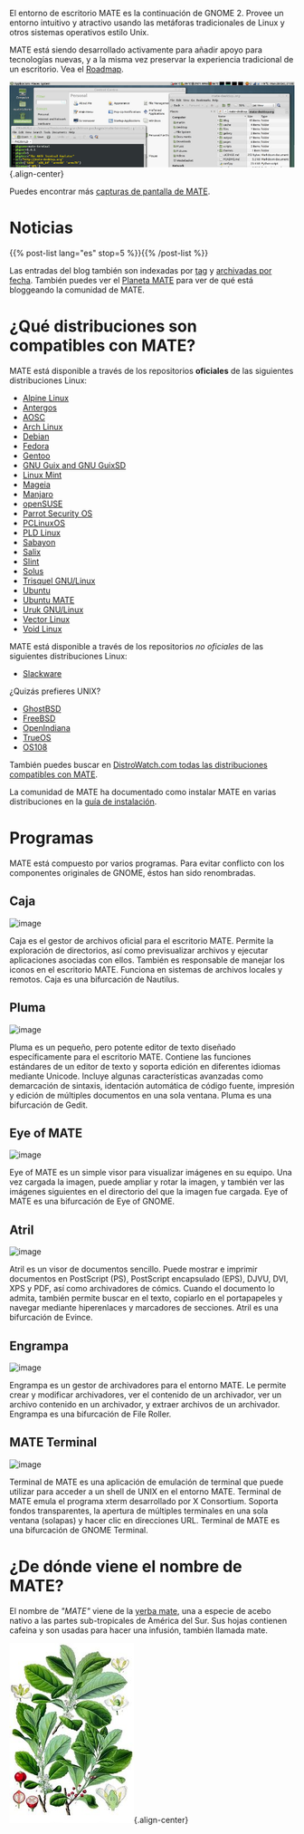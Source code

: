 <!--
.. title: Entorno de Escritorio MATE
.. slug: index
.. date: 2013-10-31 12:29:57
.. tags: About,Applications,Screenshots
.. link: 
.. description:
-->

El entorno de escritorio MATE es la continuación de GNOME 2. Provee un
entorno intuitivo y atractivo usando las metáforas tradicionales de
Linux y otros sistemas operativos estilo Unix.

MATE está siendo desarrollado activamente para añadir apoyo para
tecnologías nuevas, y a la misma vez preservar la experiencia
tradicional de un escritorio. Vea el
[Roadmap](https://wiki.mate-desktop.org/#!pages/roadmap.md).

![image](/screens/screenshot.jpg){.align-center}

Puedes encontrar más [capturas de pantalla de MATE](gallery/1.22/).

Noticias
========

{{% post-list lang="es" stop=5 %}}{{% /post-list %}}

Las entradas del blog también son indexadas por [tag](tags/) y
[archivadas por fecha](archive/). También puedes ver el [Planeta
MATE](https://planet.mate-desktop.org) para ver de qué está bloggeando
la comunidad de MATE.

¿Qué distribuciones son compatibles con MATE?
=============================================

MATE está disponible a través de los repositorios **oficiales** de las
siguientes distribuciones Linux:

-   [Alpine Linux](https://www.alpinelinux.org/)
-   [Antergos](https://antergos.com/)
-   [AOSC](https://aosc.io/)
-   [Arch Linux](https://www.archlinux.org)
-   [Debian](https://www.debian.org)
-   [Fedora](https://www.fedoraproject.org)
-   [Gentoo](https://www.gentoo.org)
-   [GNU Guix and GNU GuixSD](https://gnu.org/s/guix)
-   [Linux Mint](https://linuxmint.com)
-   [Mageia](https://www.mageia.org/en/)
-   [Manjaro](https://manjaro.org/)
-   [openSUSE](https://www.opensuse.org)
-   [Parrot Security OS](https://www.parrotsec.org/)
-   [PCLinuxOS](https://www.pclinuxos.com/get-pclinuxos/mate/)
-   [PLD Linux](https://www.pld-linux.org/)
-   [Sabayon](https://www.sabayon.org)
-   [Salix](https://www.salixos.org)
-   [Slint](https://slint.fr)
-   [Solus](https://getsol.us/)
-   [Trisquel GNU/Linux](https://trisquel.info/)
-   [Ubuntu](https://www.ubuntu.com)
-   [Ubuntu MATE](https://www.ubuntu-mate.org)
-   [Uruk GNU/Linux](https://urukproject.org/dist/)
-   [Vector Linux](http://vectorlinux.com)
-   [Void Linux](https://www.voidlinux.org/)

MATE está disponible a través de los repositorios *no oficiales* de las
siguientes distribuciones Linux:

-   [Slackware](http://www.slackware.com)

¿Quizás prefieres UNIX?

-   [GhostBSD](https://ghostbsd.org)
-   [FreeBSD](https://freebsd.org)
-   [OpenIndiana](https://www.openindiana.org)
-   [TrueOS](https://www.trueos.org/)
-   [OS108](https://OS108.org/)

También puedes buscar en [DistroWatch.com todas las distribuciones
compatibles con
MATE](https://distrowatch.org/search.php?desktop=MATE#distrosearch).

La comunidad de MATE ha documentado como instalar MATE en varias
distribuciones en la [guía de
instalación](https://wiki.mate-desktop.org/#!pages/download.md).

Programas
=========

MATE está compuesto por varios programas. Para evitar conflicto con los
componentes originales de GNOME, éstos han sido renombradas.

Caja
----

![image](/assets/img/mate/caja.png)

Caja es el gestor de archivos oficial para el escritorio MATE. Permite
la exploración de directorios, así como previsualizar archivos y
ejecutar aplicaciones asociadas con ellos. También es responsable de
manejar los iconos en el escritorio MATE. Funciona en sistemas de
archivos locales y remotos. Caja es una bifurcación de Nautilus.

Pluma
-----

![image](/assets/img/mate/pluma.png)

Pluma es un pequeño, pero potente editor de texto diseñado
específicamente para el escritorio MATE. Contiene las funciones
estándares de un editor de texto y soporta edición en diferentes idiomas
mediante Unicode. Incluye algunas características avanzadas como
demarcación de sintaxis, identación automática de código fuente,
impresión y edición de múltiples documentos en una sola ventana. Pluma
es una bifurcación de Gedit.

Eye of MATE
-----------

![image](/assets/img/mate/eom.png)

Eye of MATE es un simple visor para visualizar imágenes en su equipo.
Una vez cargada la imagen, puede ampliar y rotar la imagen, y también
ver las imágenes siguientes en el directorio del que la imagen fue
cargada. Eye of MATE es una bifurcación de Eye of GNOME.

Atril
-----

![image](/assets/img/mate/atril.png)

Atril es un visor de documentos sencillo. Puede mostrar e imprimir
documentos en PostScript (PS), PostScript encapsulado (EPS), DJVU, DVI,
XPS y PDF, así como archivadores de cómics. Cuando el documento lo
admita, también permite buscar en el texto, copiarlo en el portapapeles
y navegar mediante hiperenlaces y marcadores de secciones. Atril es una
bifurcación de Evince.

Engrampa
--------

![image](/assets/img/mate/engrampa.png)

Engrampa es un gestor de archivadores para el entorno MATE. Le permite
crear y modificar archivadores, ver el contenido de un archivador, ver
un archivo contenido en un archivador, y extraer archivos de un
archivador. Engrampa es una bifurcación de File Roller.

MATE Terminal
-------------

![image](/assets/img/mate/terminal.png)

Terminal de MATE es una aplicación de emulación de terminal que puede
utilizar para acceder a un shell de UNIX en el entorno MATE. Terminal de
MATE emula el programa xterm desarrollado por X Consortium. Soporta
fondos transparentes, la apertura de múltiples terminales en una sola
ventana (solapas) y hacer clic en direcciones URL. Terminal de MATE es
una bifurcación de GNOME Terminal.

¿De dónde viene el nombre de MATE?
==================================

El nombre de *\"MATE\"* viene de la [yerba
mate](https://es.wikipedia.org/wiki/Yerba_mate), una a especie de acebo
nativo a las partes sub-tropicales de América del Sur. Sus hojas
contienen cafeina y son usadas para hacer una infusión, también llamada
mate.

![image](/assets/img/mate/yerba.jpg){.align-center}
